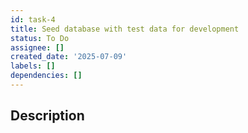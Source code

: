 ```yaml
---
id: task-4
title: Seed database with test data for development
status: To Do
assignee: []
created_date: '2025-07-09'
labels: []
dependencies: []
---
```


## Description
